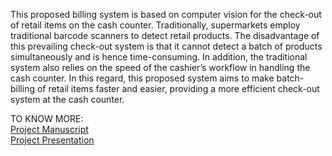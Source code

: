 This proposed billing system is based on computer vision for the check-out of retail items
on the cash counter. Traditionally, supermarkets employ traditional barcode scanners to detect
retail products. The disadvantage of this prevailing check-out system is that it
cannot detect a batch of products simultaneously and is hence time-consuming.
In addition, the traditional system also relies on the speed of the cashier’s workflow in handling the
cash counter. In this regard, this proposed system aims to make batch-billing
of retail items faster and easier, providing a more efficient check-out system at the cash counter.

TO KNOW MORE:
<br>
<a href="https://drive.google.com/file/d/1ddmr6T49rfjYq5745fhrwOvH7mGsln8k/view?usp=sharing">Project Manuscript</a>
<br>
<a href="https://docs.google.com/presentation/d/11iMYhbhljw_NKe2QviGlEV7g2ZP0wqefwfEyNzE8UlI/edit?usp=sharing">Project Presentation</a>
